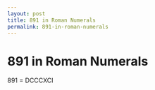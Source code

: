 ```yaml
---
layout: post
title: 891 in Roman Numerals
permalink: 891-in-roman-numerals
---
```


# 891 in Roman Numerals

891 = DCCCXCI

